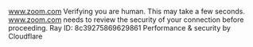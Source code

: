 www.zoom.com
Verifying you are human. This may take a few seconds.
www.zoom.com needs to review the security of your connection before proceeding.
Ray ID: 8c39275869629861
Performance & security by Cloudflare